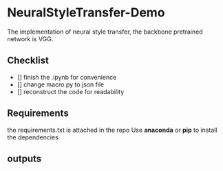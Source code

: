 # NeuralStyleTransfer-Demo
The implementation of neural style transfer, the backbone pretrained network is VGG.

## Checklist
- [] finish the .ipynb for convenience
- [] change macro.py to json file
- [] reconstruct the code for readability

## Requirements
the requirements.txt is attached in the repo
Use **anaconda** or **pip** to install the dependencies

## outputs
